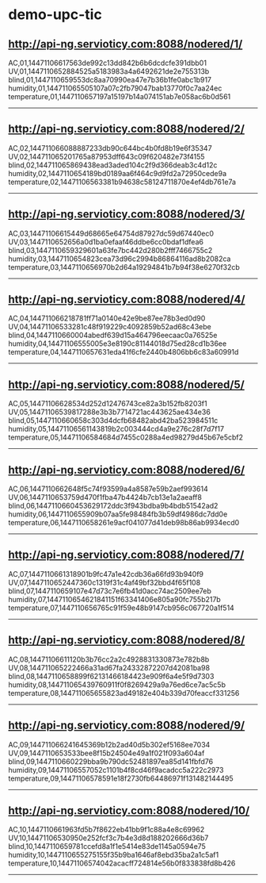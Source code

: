 # demo-upc-tic

http://api-ng.servioticy.com:8088/nodered/1/
---
AC,01,14471106617563de992c13dd842b6b6dcdcfe391dbb01
UV,01,1447110652884525a5183983a4a6492621de2e755313b
blind,01,1447110659553dc8aa70990ea47e7b36b1fe0abc1b917
humidity,01,144711065505107a07c2fb79047bab13770f0c7aa24ec
temperature,01,1447110657197a15197b14a074151ab7e058ac6b0d561

---

http://api-ng.servioticy.com:8088/nodered/2/
---
AC,02,144711066088887233db90c644bc4b0fd8b19e6f35347
UV,02,144711065201765a87953dff643c09f620482e73f4155
blind,02,144711065869438ead3aded104c2f9d366deab3c4d12c
humidity,02,1447110654189bd0189aa6f464c9d9fd2a72950cede9a
temperature,02,14471106563381b94638c58124711870e4ef4db761e7a

---

http://api-ng.servioticy.com:8088/nodered/3/
---
AC,03,14471106615449d68665e64754d87927dc59d67440ec0
UV,03,1447110652656a0d1ba0efaaf46ddbe6cc0bdaf1dfea6
blind,03,1447110659329601a63fe7bc442d280b2fff7466755c2
humidity,03,1447110654823cea73d96c2994b86864116ad8b2082ca
temperature,03,1447110656970b2d64a19294841b7b94f38e6270f32cb

---

http://api-ng.servioticy.com:8088/nodered/4/
---
AC,04,144711066218781ff71a0140e42e9be87ee78b3ed0d90
UV,04,14471106533281c48f919229c4092859b52ad68c43ebe
blind,04,1447110660004abedf639d15a464796eecaac0a76525e
humidity,04,14471106555005e3e8190c81144018d75ed28cd1b36ee
temperature,04,1447110657631eda41f6cfe2440b4806bb6c83a60991d

---

http://api-ng.servioticy.com:8088/nodered/5/
---
AC,05,14471106628534d252d12476743ce82a3b152fb8203f1
UV,05,14471106539817288e3b3b7714721ac443625ae434e36
blind,05,1447110660658c303d4dcfb68482abd42ba523984511c
humidity,05,14471106561143819b2c003444cd4a9e276c28f7d7f17
temperature,05,14471106584684d7455c0288a4ed98279d45b67e5cbf2

---

http://api-ng.servioticy.com:8088/nodered/6/
---
AC,06,1447110662648f5c74f93599a4a8587e59b2aef993614
UV,06,1447110653759d470f1fba47b4424b7cb13e1a2aeaff8
blind,06,1447110660453629172ddc3f943bdba9b4bdb51542ad2
humidity,06,1447110655909b07aa5fe98484fb3b59df4986dc7dd0e
temperature,06,1447110658261e9acf041077d41deb98b86ab9934ecd0

---

http://api-ng.servioticy.com:8088/nodered/7/
---
AC,07,1447110661318901b9fc47a1e42cdb36a66fd93b940f9
UV,07,1447110652447360c1319f31c4af49bf32bbd4f65f108
blind,07,1447110659107e47d73c7e6fb41d0acc74ac2509ee7eb
humidity,07,1447110654621841151f63341406e805a90fc755b217b
temperature,07,1447110656765c91f59e48b9147cb956c067720a1f514

---

http://api-ng.servioticy.com:8088/nodered/8/
---
AC,08,14471106611120b3b76cc2a2c4928831330873e782b8b
UV,08,144711065222466a31ad67fa24332872207d42081ba98
blind,08,1447110658899f62131466184423e909f6a4e5f9d7303
humidity,08,144711065439760911f0f8269429a9a76ed6ce7ac5c5b
temperature,08,144711065655823ad49182e404b339d70feaccf331256

---

http://api-ng.servioticy.com:8088/nodered/9/
---
AC,09,144711066241645369b12b2ad40d5b302ef5168ee7034
UV,09,1447110653533bee8f15b24504e49a1f021f093a604af
blind,09,1447110660229bba9b790dc52481897ea85d141fbfd76
humidity,09,14471106557052c1101b4f8cd46f9acadcc5a222c2973
temperature,09,14471106578591e18f2730fb64486971f131482144495

---

http://api-ng.servioticy.com:8088/nodered/10/
---
AC,10,1447110661963fd5b7f8622eb41bb9f1c88a4e8c69962
UV,10,14471106530950e252fcf3c7b4e3d8d188202666d36b7
blind,10,1447110659781ccefd8a1f1e5414e83de1145a0594e75
humidity,10,1447110655275155f35b9ba1646af8ebd35ba2a1c5af1
temperature,10,14471106574042acacff724814e56b0f833838fd8b426

---
